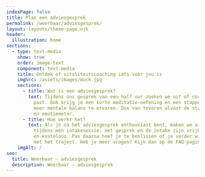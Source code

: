 ```yaml
---
indexPage: false
title: Plan een adviesgesprek
permalink: /weerbaar/adviesgesprek/
layout: layouts/theme-page.njk
header:
  illustration: home
sections:
  - type: text-media
    show: true
    order: image-text
    component: text-media
    title: Ontdek of vitaliteitscoaching iets voor jou is
    imgSrc: /assets/images/mock.jpg
    sections:
      - title: Wat is een adviesgesprek?
        text: Tijdens ons gesprek van een half uur zoeken we uit of coaching bij jou
          past. Ook krijg je een korte meditatie-oefening en een stappenplan om
          meer mentale balans te ervaren. Doe van tevoren alvast de stress-scan
          en emotiemeter.
      - title: Hoe werkt het?
        text: Als je na het adviesgesprek enthousiast bent, maken we uitgebreid kennis
          tijdens een intakesessie. Het gesprek en de intake zijn vrijblijvend
          en kosteloos. Pas daarna hoef je te beslissen of je verder wil gaan
          met het traject. Heb je meer vragen? Kijk dan op de FAQ-pagina.
    imgAlt: /
seo:
  title: Weerbaar - adviesgesprek
  description: Weerbaar - adviesgesprek
---
```


